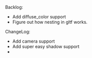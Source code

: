 Backlog:
- Add diffuse_color support
- Figure out how nesting in gltf works.

ChangeLog:
- Add camera support
- Add super easy shadow support
- 
